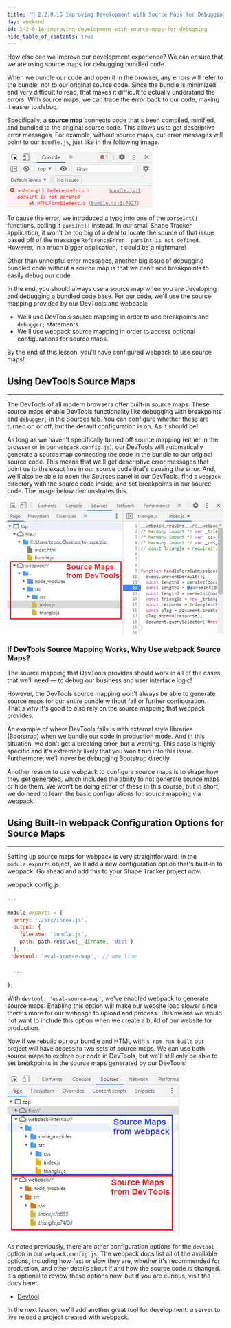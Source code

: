 ```yaml
---
title: "📓 2.2.0.16 Improving Development with Source Maps for Debugging"
day: weekend
id: 2-2-0-16-improving-development-with-source-maps-for-debugging
hide_table_of_contents: true
---
```


How else can we improve our development experience? We can ensure that we are using source maps for debugging bundled code.

When we bundle our code and open it in the browser, any errors will refer to the bundle, not to our original source code. Since the bundle is minimized and very difficult to read, that makes it difficult to actually understand the errors. With source maps, we can trace the error back to our code, making it easier to debug. 

Specifically, a **source map** connects code that's been compiled, minified, and bundled to the original source code. This allows us to get descriptive error messages. For example, without source maps, our error messages will point to our `bundle.js`, just like in the following image. 

![This image shows an error that points to the bundle.js instead of a specific line in a specific file.](/images/Intermediate+JavaScript/TDD-2020/error-pointing-to-webpack-bundle.png)

To cause the error, we introduced a typo into one of the `parseInt()` functions,  calling it `parsInt()` instead. In our small Shape Tracker application, it won't be too big of a deal to locate the source of that issue based off of the message `ReferenceError: parsInt is not defined`. However, in a much bigger application, it could be a nightmare! 

Other than unhelpful error messages, another big issue of debugging bundled code without a source map is that we can't add breakpoints to easily debug our code. 

In the end, you should always use a source map when you are developing and debugging a bundled code base. For our code, we'll use the source mapping provided by our DevTools and webpack:

* We'll use DevTools source mapping in order to use breakpoints and `debugger;` statements. 
* We'll use webpack source mapping in order to access optional configurations for source maps.

By the end of this lesson, you'll have configured webpack to use source maps!

## Using DevTools Source Maps
---

The DevTools of all modern browsers offer built-in source maps. These source maps enable DevTools functionality like debugging with breakpoints and `debugger;` in the Sources tab. You can configure whether these are turned on or off, but the default configuration is on. As it should be! 

As long as we haven't specifically turned off source mapping (either in the browser or in our `webpack.config.js`), our DevTools will automatically generate a source map connecting the code in the bundle to our original source code. This means that we'll get descriptive error messages that point us to the exact line in our source code that's causing the error. And, we'll also be able to open the Sources panel in our DevTools, find a `webpack` directory with the source code inside, and set breakpoints in our source code. The image below demonstrates this. 

![This image shows the DevTools generated source maps for Shape Tracker's source code in the `src` folder.](/images/Intermediate+JavaScript/TDD-2020/devtools-sourcemaps.png)

### If DevTools Source Mapping Works, Why Use webpack Source Maps?

The source mapping that DevTools provides should work in all of the cases that we'll need — to debug our business and user interface logic! 

However, the DevTools source mapping won't always be able to generate source maps for our entire bundle without fail or further configuration. That's why it's good to also rely on the source mapping that webpack provides. 

An example of where DevTools fails is with external style libraries (Bootstrap) when we bundle our code in production mode. And in this situation, we don't get a breaking error, but a warning. This case is highly specific and it's extremely likely that you won't run into this issue. Furthermore, we'll never be debugging Bootstrap directly. 

Another reason to use webpack to configure source maps is to shape how they get generated, which includes the ability to not generate source maps or hide them. We won't be doing either of these in this course, but in short, we do need to learn the basic configurations for source mapping via webpack. 

## Using Built-In webpack Configuration Options for Source Maps
---

Setting up source maps for webpack is very straightforward. In the `module.exports` object, we'll add a new configuration option that's built-in to webpack. Go ahead and add this to your Shape Tracker project now.

<div class="filename">webpack.config.js</div>

```js
...

module.exports = {
  entry: './src/index.js',
  output: {
    filename: 'bundle.js',
    path: path.resolve(__dirname, 'dist')
  },
  devtool: 'eval-source-map',  // new line

  ...

};
```

With `devtool: 'eval-source-map'`, we've enabled webpack to generate source maps. Enabling this option will make our website load slower since there's more for our webpage to upload and process. This means we would not want to include this option when we create a build of our website for production.

Now if we rebuild our our bundle and HTML with `$ npm run build` our project will have access to two sets of source maps. We can use both source maps to explore our code in DevTools, but we'll still only be able to set breakpoints in the source maps generated by our DevTools.

![This image shows two sets of source maps in the DevTools _Sources_ tab: one from DevTools and the other from webpack.](/images/Intermediate+JavaScript/TDD-2020/sourcemaps-devtools-and-webpack.png)

As noted previously, there are other configuration options for the `devtool` option in our `webpack.config.js`. The webpack docs list all of the available options, including how fast or slow they are, whether it's recommended for production, and other details about if and how the source code is changed. It's optional to review these options now, but if you are curious, visit the docs here:

* [Devtool](https://webpack.js.org/configuration/devtool/)

In the next lesson, we'll add another great tool for development: a server to live reload a project created with webpack.
